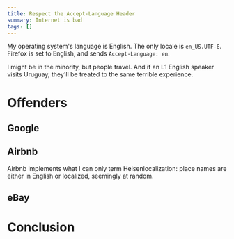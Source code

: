 ```yaml
---
title: Respect the Accept-Language Header
summary: Internet is bad
tags: []
---
```


My operating system's language is English. The only locale is
`en_US.UTF-8`. Firefox is set to English, and sends `Accept-Language: en`.

I might be in the minority, but people travel. And if an L1 English speaker
visits Uruguay, they'll be treated to the same terrible experience.

# Offenders

## Google

## Airbnb

Airbnb implements what I can only term Heisenlocalization: place names are
either in English or localized, seemingly at random.

## eBay

# Conclusion
